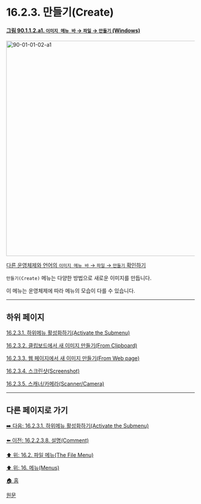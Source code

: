 # 16.2.3. 만들기(Create)

<a id="90-01-01-02-a1"></a>

#### [그림 90.1.1.2.a1. `이미지 메뉴 바` → `파일` → `만들기` (Windows)](./90-01-01-01-new.md#90-01-01-02-a1)
<img width="860" height="574" alt="90-01-01-02-a1" src="https://github.com/user-attachments/assets/65a715c1-c66c-43cc-8a1b-4b8e6c628dd4" />

[다른 운영체제와 언어의 `이미지 메뉴 바` → `파일` → `만들기` 확인하기](./90-01-01-01-new.md#90-01-01-02-a2)

`만들기(Create)` 메뉴는 다양한 방법으로 새로운 이미지를 만듭니다.

이 메뉴는 운영체제에 따라 메뉴의 모습이 다를 수 있습니다.

***

## 하위 페이지

[16.2.3.1. 하위메뉴 활성화하기(Activate the Submenu)](./16-02-03-01-activate_the_submenu.md)

[16.2.3.2. 클립보드에서 새 이미지 만들기(From Clipboard)](./16-02-03-02-from_clipboard.md)

[16.2.3.3. 웹 페이지에서 새 이미지 만들기(From Web page)](./16-02-03-03-from_web_page.md)

[16.2.3.4. 스크린샷(Screenshot)](./16-02-03-04-screenshot.md)

[16.2.3.5. 스캐너/카메라(Scanner/Camera)](./16-02-03-05-scanner_camera.md)

***

## 다른 페이지로 가기

[➡️ 다음: 16.2.3.1. 하위메뉴 활성화하기(Activate the Submenu)](./16-02-03-01-activate_the_submenu.md)

[⬅️ 이전: 16.2.2.3.8. 설명(Comment)](./16-02-02-03-08-comment.md)

[⬆️ 위: 16.2. 파일 메뉴(The File Menu)](./16-02-00-the-file-menu.md)

[⬆️ 위: 16. 메뉴(Menus)](./16-00-menus.md)

[🏠 홈](./00-home.md)

[원문](https://docs.gimp.org/2.10/ko/gimp-file-create.html)